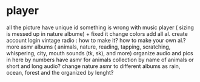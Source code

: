 # player

all the picture have unique id
something is wrong with music player ( sizing is messed up in nature albume) + fixed it
change colors
add all al.
create account login
vintage radio : how to make it?
how to make your own al.?
more asmr albums ( animals, nature, reading, tapping, scratching, whispering, city, mouth sounds (tk, sk), and more)
organize audio and pics in here by numbers
have asmr for animals collection by name of animals or short and long audio?
change nature asmr to different albums as rain, ocean, forest and the organized by lenght?
